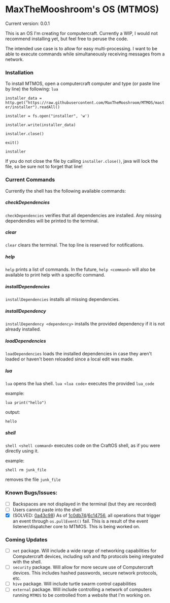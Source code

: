 # MaxTheMooshroom's OS (MTMOS)
Current version: 0.0.1
 
This is an OS I'm creating for computercraft. Currently a WIP, I would not recommend installing yet, but feel free to peruse the code.

The intended use case is to allow for easy multi-processing. I want to be able to execute commands while simultaneously receiving messages from a network. 


### Installation
To install MTMOS, open a computercraft computer and type (or paste line by line) the following:
`lua`

`installer_data = http.get("https://raw.githubusercontent.com/MaxTheMooshroom/MTMOS/master/installer").readAll()`

`installer = fs.open("installer", 'w')`

`installer.write(installer_data)`

`installer.close()`

`exit()`

`installer`

If you do not close the file by calling `installer.close()`, java will lock the file, so be sure not to forget that line!

### Current Commands
Currently the shell has the following available commands:

##### checkDependencies
`checkDependencies` verifies that all dependencies are installed. Any missing dependendies will be printed to the terminal.

##### clear
`clear` clears the terminal. The top line is reserved for notifications.

##### help
`help` prints a list of commands. In the future, `help <command>` will also be available to print help with a specific command.

##### installDependencies
`installDependencies` installs all missing dependencies.

##### installDependency
`installDependency <dependency>` installs the provided dependency if it is not already installed. 

##### loadDependencies
`loadDependencies` loads the installed dependencies in case they aren't loaded or haven't been reloaded since a local edit was made.

##### lua
`lua` opens the lua shell.
`lua <lua code>` executes the provided `lua_code`

example:

`lua print("hello")`

output:

`hello`

##### shell
`shell <shell command>` executes code on the CraftOS shell, as if you were directly using it.

example:

`shell rm junk_file`

removes the file `junk_file`

### Known Bugs/Issues:
- [ ] Backspaces are not displayed in the terminal (but they are recorded)
- [ ] Users cannot paste into the shell
- [X] (SOLVED: [0a43c98](https://github.com/MaxTheMooshroom/MTMOS/commit/0a43c98a37b20d05e33c7a0e1afc2a7340662209)) As of [1c0db74](https://github.com/MaxTheMooshroom/MTMOS/commit/1c0db747773708b0b6712e39d61c02f955e6cf26)/[6c14756](https://github.com/MaxTheMooshroom/MTMOS/commit/6c147565c09b575f0e3f9dea9606026bdc384bf7), all operations that trigger an event through `os.pullEvent()` fail. This is a result of the event listener/dispatcher core to MTMOS. This is being worked on.

### Coming Updates
- [ ] `net` package. Will include a wide range of networking capabilities for Computercraft devices, including ssh and ftp protocols being integrated with the shell.
- [ ] `security` package. Will allow for more secure use of Computercraft devices. This includes hashed passwords, secure network protocols, etc.
- [ ] `hive` package. Will include turtle swarm control capabilities
- [ ] `external` package. Will include controlling a network of computers running `MTMOS` to be controlled from a website that I'm working on.  
